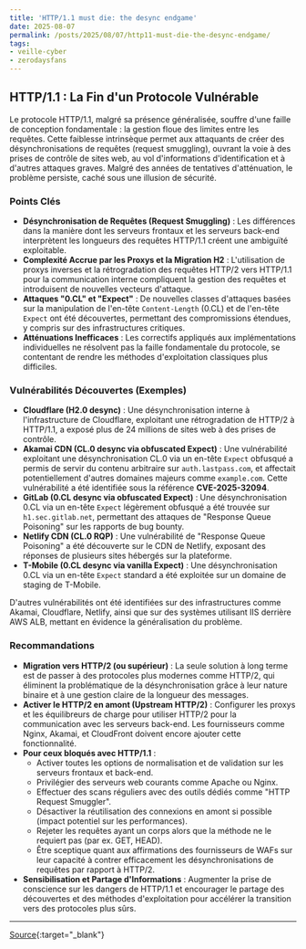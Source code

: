 ```yaml
---
title: 'HTTP/1.1 must die: the desync endgame'
date: 2025-08-07
permalink: /posts/2025/08/07/http11-must-die-the-desync-endgame/
tags:
- veille-cyber
- zerodaysfans
---
```

## HTTP/1.1 : La Fin d'un Protocole Vulnérable

Le protocole HTTP/1.1, malgré sa présence généralisée, souffre d'une faille de conception fondamentale : la gestion floue des limites entre les requêtes. Cette faiblesse intrinsèque permet aux attaquants de créer des désynchronisations de requêtes (request smuggling), ouvrant la voie à des prises de contrôle de sites web, au vol d'informations d'identification et à d'autres attaques graves. Malgré des années de tentatives d'atténuation, le problème persiste, caché sous une illusion de sécurité.

### Points Clés

*   **Désynchronisation de Requêtes (Request Smuggling)** : Les différences dans la manière dont les serveurs frontaux et les serveurs back-end interprètent les longueurs des requêtes HTTP/1.1 créent une ambiguïté exploitable.
*   **Complexité Accrue par les Proxys et la Migration H2** : L'utilisation de proxys inverses et la rétrogradation des requêtes HTTP/2 vers HTTP/1.1 pour la communication interne compliquent la gestion des requêtes et introduisent de nouvelles vecteurs d'attaque.
*   **Attaques "0.CL" et "Expect"** : De nouvelles classes d'attaques basées sur la manipulation de l'en-tête `Content-Length` (0.CL) et de l'en-tête `Expect` ont été découvertes, permettant des compromissions étendues, y compris sur des infrastructures critiques.
*   **Atténuations Inefficaces** : Les correctifs appliqués aux implémentations individuelles ne résolvent pas la faille fondamentale du protocole, se contentant de rendre les méthodes d'exploitation classiques plus difficiles.

### Vulnérabilités Découvertes (Exemples)

*   **Cloudflare (H2.0 desync)** : Une désynchronisation interne à l'infrastructure de Cloudflare, exploitant une rétrogradation de HTTP/2 à HTTP/1.1, a exposé plus de 24 millions de sites web à des prises de contrôle.
*   **Akamai CDN (CL.0 desync via obfuscated Expect)** : Une vulnérabilité exploitant une désynchronisation CL.0 via un en-tête `Expect` obfusqué a permis de servir du contenu arbitraire sur `auth.lastpass.com`, et affectait potentiellement d'autres domaines majeurs comme `example.com`. Cette vulnérabilité a été identifiée sous la référence **CVE-2025-32094**.
*   **GitLab (0.CL desync via obfuscated Expect)** : Une désynchronisation 0.CL via un en-tête `Expect` légèrement obfusqué a été trouvée sur `h1.sec.gitlab.net`, permettant des attaques de "Response Queue Poisoning" sur les rapports de bug bounty.
*   **Netlify CDN (CL.0 RQP)** : Une vulnérabilité de "Response Queue Poisoning" a été découverte sur le CDN de Netlify, exposant des réponses de plusieurs sites hébergés sur la plateforme.
*   **T-Mobile (0.CL desync via vanilla Expect)** : Une désynchronisation 0.CL via un en-tête `Expect` standard a été exploitée sur un domaine de staging de T-Mobile.

D'autres vulnérabilités ont été identifiées sur des infrastructures comme Akamai, Cloudflare, Netlify, ainsi que sur des systèmes utilisant IIS derrière AWS ALB, mettant en évidence la généralisation du problème.

### Recommandations

*   **Migration vers HTTP/2 (ou supérieur)** : La seule solution à long terme est de passer à des protocoles plus modernes comme HTTP/2, qui éliminent la problématique de la désynchronisation grâce à leur nature binaire et à une gestion claire de la longueur des messages.
*   **Activer le HTTP/2 en amont (Upstream HTTP/2)** : Configurer les proxys et les équilibreurs de charge pour utiliser HTTP/2 pour la communication avec les serveurs back-end. Les fournisseurs comme Nginx, Akamai, et CloudFront doivent encore ajouter cette fonctionnalité.
*   **Pour ceux bloqués avec HTTP/1.1** :
    *   Activer toutes les options de normalisation et de validation sur les serveurs frontaux et back-end.
    *   Privilégier des serveurs web courants comme Apache ou Nginx.
    *   Effectuer des scans réguliers avec des outils dédiés comme "HTTP Request Smuggler".
    *   Désactiver la réutilisation des connexions en amont si possible (impact potentiel sur les performances).
    *   Rejeter les requêtes ayant un corps alors que la méthode ne le requiert pas (par ex. GET, HEAD).
    *   Être sceptique quant aux affirmations des fournisseurs de WAFs sur leur capacité à contrer efficacement les désynchronisations de requêtes par rapport à HTTP/2.
*   **Sensibilisation et Partage d'Informations** : Augmenter la prise de conscience sur les dangers de HTTP/1.1 et encourager le partage des découvertes et des méthodes d'exploitation pour accélérer la transition vers des protocoles plus sûrs.

---
[Source](https://portswigger.net/research/http1-must-die){:target="_blank"}
